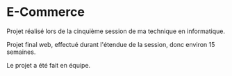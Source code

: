 # E-Commerce

Projet réalisé lors de la cinquième session de ma technique en informatique. 

Projet final web, effectué durant l'étendue de la session, donc environ 15 semaines.

Le projet a été fait en équipe. 
